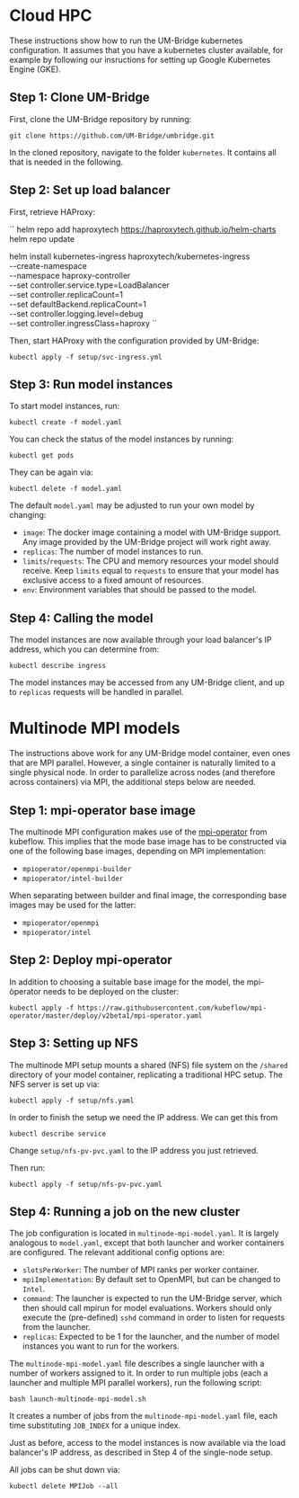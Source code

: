 # Cloud HPC

These instructions show how to run the UM-Bridge kubernetes configuration. It assumes that you have a kubernetes cluster available, for example by following our insructions for setting up Google Kubernetes Engine (GKE).

## Step 1: Clone UM-Bridge

First, clone the UM-Bridge repository by running:

``git clone https://github.com/UM-Bridge/umbridge.git``

In the cloned repository, navigate to the folder `kubernetes`. It contains all that is needed in the following.

## Step 2: Set up load balancer

First, retrieve HAProxy:

``
helm repo add haproxytech https://haproxytech.github.io/helm-charts
helm repo update

helm install kubernetes-ingress haproxytech/kubernetes-ingress \
--create-namespace \
--namespace haproxy-controller \
--set controller.service.type=LoadBalancer \
--set controller.replicaCount=1 \
--set defaultBackend.replicaCount=1 \
--set controller.logging.level=debug \
--set controller.ingressClass=haproxy
``

Then, start HAProxy with the configuration provided by UM-Bridge:

``
kubectl apply -f setup/svc-ingress.yml
``

## Step 3: Run model instances

To start model instances, run:

``
kubectl create -f model.yaml
``

You can check the status of the model instances by running:

``
kubectl get pods
``


They can be again via:

``
kubectl delete -f model.yaml
``

The default `model.yaml` may be adjusted to run your own model by changing:
- `image`: The docker image containing a model with UM-Bridge support. Any image provided by the UM-Bridge project will work right away.
- `replicas`: The number of model instances to run.
- `limits`/`requests`: The CPU and memory resources your model should receive. Keep `limits` equal to `requests` to ensure that your model has exclusive access to a fixed amount of resources.
- `env`: Environment variables that should be passed to the model.

## Step 4: Calling the model

The model instances are now available through your load balancer's IP address, which you can determine from:

``
kubectl describe ingress
``

The model instances may be accessed from any UM-Bridge client, and up to `replicas` requests will be handled in parallel.

# Multinode MPI models

The instructions above work for any UM-Bridge model container, even ones that are MPI parallel. However, a single container is naturally limited to a single physical node. In order to parallelize across nodes (and therefore across containers) via MPI, the additional steps below are needed.

## Step 1: mpi-operator base image

The multinode MPI configuration makes use of the [mpi-operator](https://github.com/kubeflow/mpi-operator) from kubeflow. This implies that the mode base image has to be constructed via one of the following base images, depending on MPI implementation:

- `mpioperator/openmpi-builder`
- `mpioperator/intel-builder`

When separating between builder and final image, the corresponding base images may be used for the latter:

- `mpioperator/openmpi`
- `mpioperator/intel`


## Step 2: Deploy mpi-operator

In addition to choosing a suitable base image for the model, the mpi-òperator needs to be deployed on the cluster:

``
kubectl apply -f https://raw.githubusercontent.com/kubeflow/mpi-operator/master/deploy/v2beta1/mpi-operator.yaml
``

## Step 3: Setting up NFS

The multinode MPI setup mounts a shared (NFS) file system on the `/shared` directory of your model container, replicating a traditional HPC setup. The NFS server is set up via:

``kubectl apply -f setup/nfs.yaml``

In order to finish the setup we need the IP address. We can get this from

``kubectl describe service``

Change `setup/nfs-pv-pvc.yaml` to the IP address you just retrieved.

Then run:

``kubectl apply -f setup/nfs-pv-pvc.yaml``

## Step 4: Running a job on the new cluster

The job configuration is located in `multinode-mpi-model.yaml`. It is largely analogous to `model.yaml`, except that both launcher and worker containers are configured. The relevant additional config options are:

- `slotsPerWorker`: The number of MPI ranks per worker container.
- `mpiImplementation`: By default set to OpenMPI, but can be changed to `Intel`.
- `command`: The launcher is expected to run the UM-Bridge server, which then should call mpirun for model evaluations. Workers should only execute the (pre-defined) `sshd` command in order to listen for requests from the launcher.
- `replicas`: Expected to be 1 for the launcher, and the number of model instances you want to run for the workers.

The `multinode-mpi-model.yaml` file describes a single launcher with a number of workers assigned to it. In order to run multiple jobs (each a launcher and multiple MPI parallel workers), run the following script:

``bash launch-multinode-mpi-model.sh``

It creates a number of jobs from the `multinode-mpi-model.yaml` file, each time substituting `JOB_INDEX` for a unique index.

Just as before, access to the model instances is now available via the load balancer's IP address, as described in Step 4 of the single-node setup.

All jobs can be shut down via:

``kubectl delete MPIJob --all``
